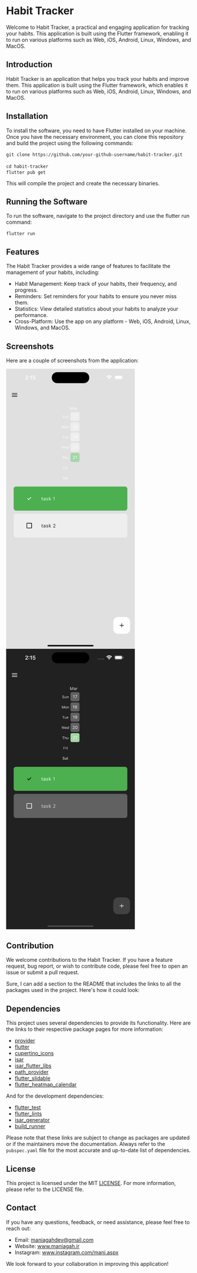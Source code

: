 # Habit Tracker

Welcome to Habit Tracker, a practical and engaging application for tracking your habits. This application is built using the Flutter framework, enabling it to run on various platforms such as Web, iOS, Android, Linux, Windows, and MacOS.

## Introduction

Habit Tracker is an application that helps you track your habits and improve them. This application is built using the Flutter framework, which enables it to run on various platforms such as Web, iOS, Android, Linux, Windows, and MacOS.

## Installation
To install the software, you need to have Flutter installed on your machine. Once you have the necessary environment, you can clone this repository and build the project using the following commands:
```
git clone https://github.com/your-github-username/habit-tracker.git

cd habit-tracker
flutter pub get
```

This will compile the project and create the necessary binaries.

## Running the Software
To run the software, navigate to the project directory and use the flutter run command:
```
flutter run
```

## Features
The Habit Tracker provides a wide range of features to facilitate the management of your habits, including:

- Habit Management: Keep track of your habits, their frequency, and progress.
- Reminders: Set reminders for your habits to ensure you never miss them.
- Statistics: View detailed statistics about your habits to analyze your performance.
- Cross-Platform: Use the app on any platform - Web, iOS, Android, Linux, Windows, and MacOS.

## Screenshots
Here are a couple of screenshots from the application:

<img align="left" src="https://github.com/mani-agah-esmaeilzad/habit-tracker/blob/main/Simulator%20Screenshot%20-%20iPhone%2015%20Pro%20Max%20-%202024-03-21%20at%2014.15.08.png" width="350">
<img aligh="center" src="https://github.com/mani-agah-esmaeilzad/habit-tracker/blob/main/Simulator%20Screenshot%20-%20iPhone%2015%20Pro%20Max%20-%202024-03-21%20at%2014.15.14.png" width="350">

## Contribution
We welcome contributions to the Habit Tracker. If you have a feature request, bug report, or wish to contribute code, please feel free to open an issue or submit a pull request.

Sure, I can add a section to the README that includes the links to all the packages used in the project. Here's how it could look:

## Dependencies

This project uses several dependencies to provide its functionality. Here are the links to their respective package pages for more information:

- [provider](https://pub.dev/packages/provider)
- [flutter](https://flutter.dev)
- [cupertino_icons](https://pub.dev/packages/cupertino_icons)
- [isar](https://pub.dev/packages/isar)
- [isar_flutter_libs](https://pub.dev/packages/isar_flutter_libs)
- [path_provider](https://pub.dev/packages/path_provider)
- [flutter_slidable](https://pub.dev/packages/flutter_slidable)
- [flutter_heatmap_calendar](https://pub.dev/packages/flutter_heatmap_calendar)

And for the development dependencies:

- [flutter_test](https://api.flutter.dev/flutter/flutter_test/flutter_test-library.html)
- [flutter_lints](https://pub.dev/packages/flutter_lints)
- [isar_generator](https://pub.dev/packages/isar_generator)
- [build_runner](https://pub.dev/packages/build_runner)

Please note that these links are subject to change as packages are updated or if the maintainers move the documentation. Always refer to the `pubspec.yaml` file for the most accurate and up-to-date list of dependencies. 

## License
This project is licensed under the MIT [LICENSE](https://choosealicense.com/licenses/mit/). For more information, please refer to the LICENSE file.

## Contact
If you have any questions, feedback, or need assistance, please feel free to reach out:

- Email: maniagahdev@gmail.com
- Website: www.maniagah.ir
- Instagram: www.instagram.com/mani.aspx

We look forward to your collaboration in improving this application!
